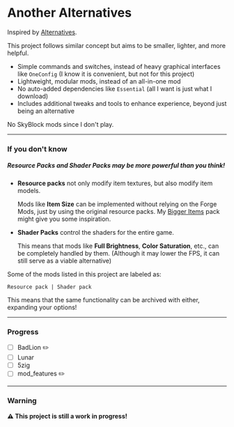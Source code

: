 # Another Alternatives

Inspired by [Alternatives](https://github.com/MicrocontrollersDev/Alternatives/).

This project follows similar concept but aims to be smaller, lighter, and more helpful.

- Simple commands and switches, instead of heavy graphical interfaces like `OneConfig` (I know it is convenient, but not for this project)
- Lightweight, modular mods, instead of an all-in-one mod
- No auto-added dependencies like `Essential` (all I want is just what I download)
- Includes additional tweaks and tools to enhance experience,  beyond just being an alternative

No SkyBlock mods since I don't play.

---
### If you don't know

##### **Resource Packs** and **Shader Packs** may be more powerful than you think!

- **Resource packs** not only modify item textures, but also modify item models. 
    
  Mods like **Item Size** can be implemented without relying on the Forge Mods, just by using the original resource packs. My [Bigger Items](https://github.com/eofitg/Bigger-Items) pack might give you some inspiration.
- **Shader Packs** control the shaders for the entire game. 
    
  This means that mods like **Full Brightness**, **Color Saturation**, etc., can be completely handled by them. (Although it may lower the FPS, it can still serve as a viable alternative)
  
Some of the mods listed in this project are labeled as:
```
Resource pack | Shader pack
```
This means that the same functionality can be archived with either, expanding your options!

---
### Progress

- [ ] BadLion ✏️
- [ ] Lunar
- [ ] 5zig
- [ ] mod_features ✏️

---
### Warning

**⚠ This project is still a work in progress!**